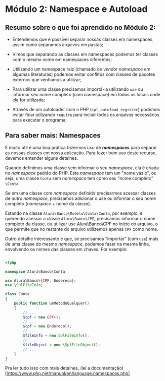 # Módulo 2: Namespace e Autoload

## Resumo sobre o que foi aprendido no Módulo 2:

- Entendemos que é possível separar nossas classes em namespaces, assim como separamos arquivos em pastas;

- Vimos que separando as classes em namespaces podemos ter classes com o mesmo nome em namespaces diferentes;

- Utilizando um namespace raiz (chamado de _vendor namespace_ em algumas literaturas) podemos evitar conflitos com classes de pacotes externos que venhamos a utilizar;

- Para utilizar uma classe precisamos importá-la utilizando <code>use</code> ou informar seu nome completo (com namespace) em todos os locais onde ela for utilizada;

- Através de um autoloader com o PHP (<code>spl_autoload_register</code>) podemos evitar ficar utilizando <code>require</code> para incluir todos os arquivos necessários para executar o programa;

## Para saber mais: Namespaces

É muito útil e uma boa prática fazermos uso de **_namespaces_** para separar as nossas classes em nossa aplicação. Para fazer bom uso deste recurso, devemos entender alguns detalhes.

Quando definimos uma classe sem informar o seu _namespace_, ela é criada no _namespace_ padrão do PHP. Este _namespace_ tem um "nome vazio", ou seja, uma classe <code>Conta</code> sem _namespace_ tem como seu "nome completo" <code>\Conta</code>.

Se em uma classe com _namespace_ definido precisarmos acessar classes de outro _namespace_, precisamos adicionar o use ou informar o seu nome completo (_namespace_ + nome da classe).

Estando na classe <code>Alura\Banco\Modelo\Conta\Conta</code>, por exemplo, e querendo acessar a classe <code>Alura\Banco\CPF</code>, precisamos informar o nome completo da classe, ou utilizar use Alura\Banco\CPF no início do arquivo, o que permite que no restante do arquivo utilizemos apenas <code>CPF</code> como nome.

Outro detalhe interessante é que, se precisamos "importar" (com <code>use</code>) mais de uma classe do mesmo _namespace_, podemos fazer na mesma linha, envolvendo os nomes das classes em chaves. Por exemplo:

```php

<?php

namespace Alura\Banco\Conta;

use Alura\Banco\{CPF, Endereco};
use \SplFileInfo;

class Conta
{
    public function umMetodoQualquer()
    {
        // ...
        $cpf = new CPF();
        // ...
        $cpf = new Endereco();
        // ...
        $fileInfo = new SplFileInfo();
        // ...
        $fileObject = new \SplFileObject();
        // ...
    }
}

```

Pra ler tudo isso com mais detalhes, (lei a documentação)[https://www.php.net/manual/en/language.namespaces.php]


